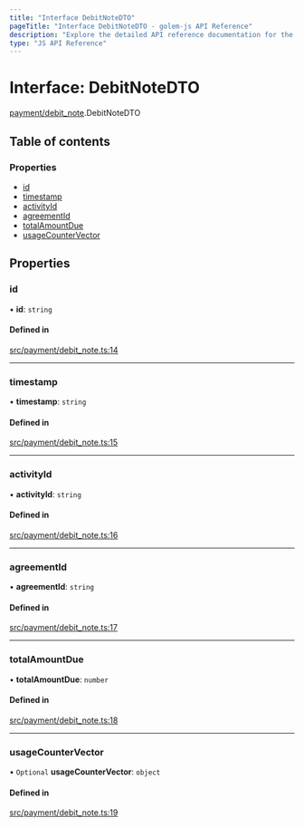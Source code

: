 ```yaml
---
title: "Interface DebitNoteDTO"
pageTitle: "Interface DebitNoteDTO - golem-js API Reference"
description: "Explore the detailed API reference documentation for the Interface DebitNoteDTO within the golem-js SDK for the Golem Network."
type: "JS API Reference"
---
```

# Interface: DebitNoteDTO

[payment/debit\_note](../modules/payment_debit_note).DebitNoteDTO

## Table of contents

### Properties

- [id](payment_debit_note.DebitNoteDTO#id)
- [timestamp](payment_debit_note.DebitNoteDTO#timestamp)
- [activityId](payment_debit_note.DebitNoteDTO#activityid)
- [agreementId](payment_debit_note.DebitNoteDTO#agreementid)
- [totalAmountDue](payment_debit_note.DebitNoteDTO#totalamountdue)
- [usageCounterVector](payment_debit_note.DebitNoteDTO#usagecountervector)

## Properties

### id

• **id**: `string`

#### Defined in

[src/payment/debit_note.ts:14](https://github.com/golemfactory/golem-js/blob/9789a95/src/payment/debit_note.ts#L14)

___

### timestamp

• **timestamp**: `string`

#### Defined in

[src/payment/debit_note.ts:15](https://github.com/golemfactory/golem-js/blob/9789a95/src/payment/debit_note.ts#L15)

___

### activityId

• **activityId**: `string`

#### Defined in

[src/payment/debit_note.ts:16](https://github.com/golemfactory/golem-js/blob/9789a95/src/payment/debit_note.ts#L16)

___

### agreementId

• **agreementId**: `string`

#### Defined in

[src/payment/debit_note.ts:17](https://github.com/golemfactory/golem-js/blob/9789a95/src/payment/debit_note.ts#L17)

___

### totalAmountDue

• **totalAmountDue**: `number`

#### Defined in

[src/payment/debit_note.ts:18](https://github.com/golemfactory/golem-js/blob/9789a95/src/payment/debit_note.ts#L18)

___

### usageCounterVector

• `Optional` **usageCounterVector**: `object`

#### Defined in

[src/payment/debit_note.ts:19](https://github.com/golemfactory/golem-js/blob/9789a95/src/payment/debit_note.ts#L19)
